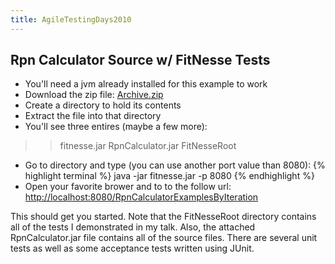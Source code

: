 ```yaml
---
title: AgileTestingDays2010
---
```

## Rpn Calculator Source w/ FitNesse Tests

* You'll need a jvm already installed for this example to work
* Download the zip file: [Archive.zip](http://schuchert.wikispaces.com/file/view/Archive.zip)
* Create a directory to hold its contents
* Extract the file into that directory
* You'll see three entires (maybe a few more):
>> fitnesse.jar
>> RpnCalculator.jar
>> FitNesseRoot
* Go to directory and type (you can use another port value than 8080):
{% highlight terminal %}
java -jar fitnesse.jar -p 8080
{% endhighlight %}
* Open your favorite brower and to to the follow url: <http://localhost:8080/RpnCalculatorExamplesByIteration>

This should get you started. Note that the FitNesseRoot directory contains all of the tests I demonstrated in my talk. Also, the attached RpnCalculator.jar file contains all of the source files. There are several unit tests as well as some acceptance tests written using JUnit.
